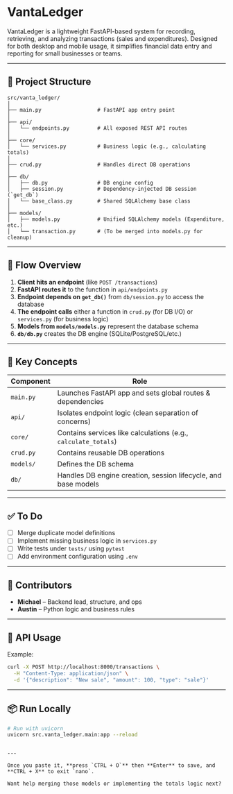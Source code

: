 # VantaLedger

VantaLedger is a lightweight FastAPI-based system for recording, retrieving, and analyzing transactions (sales and expenditures). Designed for both desktop and mobile usage, it simplifies financial data entry and reporting for small businesses or teams.

---

## 📂 Project Structure

```
src/vanta_ledger/
│
├── main.py                  # FastAPI app entry point
│
├── api/
│   └── endpoints.py         # All exposed REST API routes
│
├── core/
│   └── services.py          # Business logic (e.g., calculating totals)
│
├── crud.py                  # Handles direct DB operations
│
├── db/
│   ├── db.py                # DB engine config
│   ├── session.py           # Dependency-injected DB session (`get_db`)
│   └── base_class.py        # Shared SQLAlchemy base class
│
├── models/
│   ├── models.py            # Unified SQLAlchemy models (Expenditure, etc.)
│   └── transaction.py       # (To be merged into models.py for cleanup)
```

---

## 🔁 Flow Overview

1. **Client hits an endpoint** (like `POST /transactions`)
2. **FastAPI routes it** to the function in `api/endpoints.py`
3. **Endpoint depends on `get_db()`** from `db/session.py` to access the database
4. **The endpoint calls** either a function in `crud.py` (for DB I/O) or `services.py` (for business logic)
5. **Models from `models/models.py`** represent the database schema
6. **`db/db.py`** creates the DB engine (SQLite/PostgreSQL/etc.)

---

## 🧠 Key Concepts

| Component     | Role |
|---------------|------|
| `main.py`     | Launches FastAPI app and sets global routes & dependencies |
| `api/`        | Isolates endpoint logic (clean separation of concerns) |
| `core/`       | Contains services like calculations (e.g., `calculate_totals`) |
| `crud.py`     | Contains reusable DB operations |
| `models/`     | Defines the DB schema |
| `db/`         | Handles DB engine creation, session lifecycle, and base models |

---

## ✅ To Do

- [ ] Merge duplicate model definitions
- [ ] Implement missing business logic in `services.py`
- [ ] Write tests under `tests/` using `pytest`
- [ ] Add environment configuration using `.env`

---

## 👥 Contributors

- **Michael** – Backend lead, structure, and ops
- **Austin** – Python logic and business rules

---

## 💬 API Usage

Example:
```bash
curl -X POST http://localhost:8000/transactions \
  -H "Content-Type: application/json" \
  -d '{"description": "New sale", "amount": 100, "type": "sale"}'
```

---

## 📦 Run Locally

```bash
# Run with uvicorn
uvicorn src.vanta_ledger.main:app --reload
```
```

---

Once you paste it, **press `CTRL + O`** then **Enter** to save, and **CTRL + X** to exit `nano`.

Want help merging those models or implementing the totals logic next?
